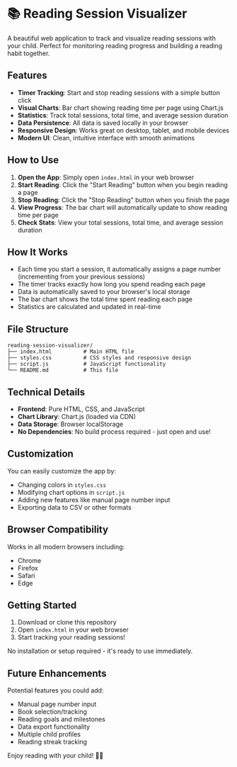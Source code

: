 # 📚 Reading Session Visualizer

A beautiful web application to track and visualize reading sessions with your child. Perfect for monitoring reading progress and building a reading habit together.

## Features

- **Timer Tracking**: Start and stop reading sessions with a simple button click
- **Visual Charts**: Bar chart showing reading time per page using Chart.js
- **Statistics**: Track total sessions, total time, and average session duration
- **Data Persistence**: All data is saved locally in your browser
- **Responsive Design**: Works great on desktop, tablet, and mobile devices
- **Modern UI**: Clean, intuitive interface with smooth animations

## How to Use

1. **Open the App**: Simply open `index.html` in your web browser
2. **Start Reading**: Click the "Start Reading" button when you begin reading a page
3. **Stop Reading**: Click the "Stop Reading" button when you finish the page
4. **View Progress**: The bar chart will automatically update to show reading time per page
5. **Check Stats**: View your total sessions, total time, and average session duration

## How It Works

- Each time you start a session, it automatically assigns a page number (incrementing from your previous sessions)
- The timer tracks exactly how long you spend reading each page
- Data is automatically saved to your browser's local storage
- The bar chart shows the total time spent reading each page
- Statistics are calculated and updated in real-time

## File Structure

```
reading-session-visualizer/
├── index.html          # Main HTML file
├── styles.css          # CSS styles and responsive design
├── script.js           # JavaScript functionality
└── README.md           # This file
```

## Technical Details

- **Frontend**: Pure HTML, CSS, and JavaScript
- **Chart Library**: Chart.js (loaded via CDN)
- **Data Storage**: Browser localStorage
- **No Dependencies**: No build process required - just open and use!

## Customization

You can easily customize the app by:

- Changing colors in `styles.css`
- Modifying chart options in `script.js`
- Adding new features like manual page number input
- Exporting data to CSV or other formats

## Browser Compatibility

Works in all modern browsers including:
- Chrome
- Firefox
- Safari
- Edge

## Getting Started

1. Download or clone this repository
2. Open `index.html` in your web browser
3. Start tracking your reading sessions!

No installation or setup required - it's ready to use immediately.

## Future Enhancements

Potential features you could add:
- Manual page number input
- Book selection/tracking
- Reading goals and milestones
- Data export functionality
- Multiple child profiles
- Reading streak tracking

Enjoy reading with your child! 📖✨ 